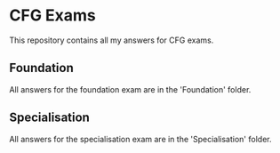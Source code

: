 # CFG Exams

This repository contains all my answers for CFG exams.

## Foundation

All answers for the foundation exam are in the 'Foundation' folder.

## Specialisation

All answers for the specialisation exam are in the 'Specialisation' folder.

